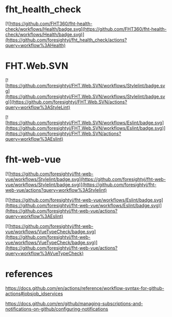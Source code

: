 # fht_health_check

[![https://github.com/FHT360/fht-health-check/workflows/Health/badge.svg](https://github.com/FHT360/fht-health-check/workflows/Health/badge.svg)](https://github.com/foresightyj/fht_health_check/actions?query=workflow%3AHealth)

# FHT.Web.SVN

[![https://github.com/foresightyj/FHT.Web.SVN/workflows/Stylelint/badge.svg](https://github.com/foresightyj/FHT.Web.SVN/workflows/Stylelint/badge.svg)](https://github.com/foresightyj/FHT.Web.SVN/actions?query=workflow%3AStyleLint)

[![https://github.com/foresightyj/FHT.Web.SVN/workflows/Eslint/badge.svg](https://github.com/foresightyj/FHT.Web.SVN/workflows/Eslint/badge.svg)](https://github.com/foresightyj/FHT.Web.SVN/actions?query=workflow%3AEslint)

# fht-web-vue

[![https://github.com/foresightyj/fht-web-vue/workflows/Stylelint/badge.svg](https://github.com/foresightyj/fht-web-vue/workflows/Stylelint/badge.svg)](https://github.com/foresightyj/fht-web-vue/actions?query=workflow%3AStylelint)

[![https://github.com/foresightyj/fht-web-vue/workflows/Eslint/badge.svg](https://github.com/foresightyj/fht-web-vue/workflows/Eslint/badge.svg)](https://github.com/foresightyj/fht-web-vue/actions?query=workflow%3AEslint)

[![https://github.com/foresightyj/fht-web-vue/workflows/VueTypeCheck/badge.svg](https://github.com/foresightyj/fht-web-vue/workflows/VueTypeCheck/badge.svg)](https://github.com/foresightyj/fht-web-vue/actions?query=workflow%3AVueTypeCheck)


# references

https://docs.github.com/en/actions/reference/workflow-syntax-for-github-actions#jobsjob_idservices

https://docs.github.com/en/github/managing-subscriptions-and-notifications-on-github/configuring-notifications